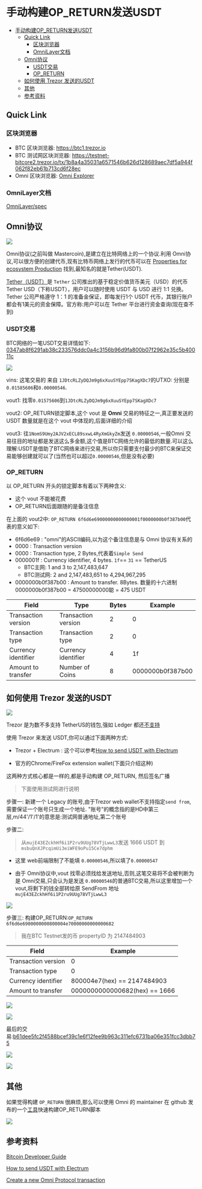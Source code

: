 # 手动构建OP_RETURN发送USDT

<!-- TOC -->

- [手动构建OP_RETURN发送USDT](#手动构建op_return发送usdt)
    - [Quick Link](#quick-link)
        - [区块浏览器](#区块浏览器)
        - [OmniLayer文档](#omnilayer文档)
    - [Omni协议](#omni协议)
        - [USDT交易](#usdt交易)
        - [OP_RETURN](#op_return)
    - [如何使用 Trezor 发送的USDT](#如何使用-trezor-发送的usdt)
    - [其他](#其他)
    - [参考资料](#参考资料)

<!-- /TOC -->

## Quick Link

### 区块浏览器

- BTC 区块浏览器: https://btc1.trezor.io
- BTC 测试网区块浏览器: https://testnet-bitcore2.trezor.io/tx/1b8a4a35031a6571546b626d128689aec7df5a944f062f82eb61b713cd6f28ec
- Omni 区块浏览器: [Omni Explorer](https://www.omniexplorer.info)

### OmniLayer文档

[OmniLayer/spec](https://github.com/OmniLayer/spec#transfer-coins-simple-send)

## Omni协议

![](https://samuel-image-hosting.oss-cn-shenzhen.aliyuncs.com/SamuelChan/20190123221141.png)

Omni协议(之前叫做 Mastercoin),是建立在比特网络上的一个协议.利用 Omni协议,可以很方便的创建代币,现有比特币网络上发行的代币可以在 [Properties for ecosystem Production](https://www.omniexplorer.info/properties/production) 找到,最知名的就是Tether(USDT).

[Tether（USDT）](https://tether.to/)是 `Tether` 公司推出的基于稳定价值货币美元（USD）的代币Tether USD（下称USDT），用户可以随时使用 USDT 与 USD 进行 1:1 兑换。Tether 公司严格遵守 1：1 的准备金保证，即每发行1个 USDT 代币，其银行账户都会有1美元的资金保障。官方称:用户可以在 Tether 平台进行资金查询(现在查不到)

### USDT交易

BTC网络的一笔USDT交易详情如下: [0347ab8f6291ab38c233576ddc0a4c3156b96d9fa800b07f2962e35c5b40011c](https://btc1.trezor.io/tx/0347ab8f6291ab38c233576ddc0a4c3156b96d9fa800b07f2962e35c5b40011c)

![](https://samuel-image-hosting.oss-cn-shenzhen.aliyuncs.com/SamuelChan/20190124104451.png)

vins: 这笔交易的  来自 `1JDtcRLZyDQJm9g6xXuuSYEpp7SKagXDc7`的UTXO: 分别是`0.01585606`和`0.00000546`.

vout1: 找零`0.01575606`到`1JDtcRLZyDQJm9g6xXuuSYEpp7SKagXDc7`

vout2: OP_RETURN锁定脚本,这个 vout 是 **Omni** 交易的特征之一,真正要发送的 USDT 数量就是在这个 vout 中体现的,后面详细的介绍

vout3: 往`1NomS9Umy2AJV2xECL89sxwL4RyXmGkyZm`发送 `0.00000546`,一般Omni 交易往目的地址都是发送这么多金额,这个值是BTC网络允许的最低的数量.可以这么理解:USDT是借助了BTC网络来进行交易,所以你只需要支付最少的BTC来保证交易能够创建就可以了(当然也可以超过`0.00000546`,但是没有必要)

### OP_RETURN

以 OP_RETURN 开头的锁定脚本有着以下两种含义:

- 这个 vout 不能被花费
- OP_RETURN后面跟随的是备注信息

在上面的 vout2中: `OP_RETURN 6f6d6e69000000000000001f0000000b0f387b00`代表的意义如下:

- 6f6d6e69 : "omni"的ASCII编码,以为这个备注信息是与 Omni 协议有关系的
- 0000 : Transaction version
- 0000 : Transaction type, 2 Bytes,代表着`Simple Send`
- 0000001f : Currency identifier, 4 bytes. `1f`== `31` == TetherUS
  - BTC主网: 1 and 3 to 2,147,483,647
  - BTC测试网: 2 and 2,147,483,651 to 4,294,967,295
- 0000000b0f387b00 : Amount to transfer. 8Bytes. 数量的十六进制0000000b0f387b00 = 47500000000聪 = 475 USDT

Field | Type | Bytes|Example
---------|----------|---------|---------
 Transaction version | Transaction version | 2| 0
 Transaction type | Transaction type | 2| 0
 Currency identifier | Currency identifier | 4| 1f
 Amount to transfer| Number of Coins| 8|0000000b0f387b00

## 如何使用 Trezor 发送的USDT

![](https://samuel-image-hosting.oss-cn-shenzhen.aliyuncs.com/SamuelChan/20190124120820.png)

Trezor 是为数不多支持 TetherUS的钱包,强如 Ledger 都还[不支持](https://www.reddit.com/r/ledgerwallet/comments/8kbu03/ledger_support_for_usdt_tether/)

使用 Trezor 来发送 USDT,你可以通过下面两种方式:

- Trezor + Electrum : 这个可以参考[How to send USDT with Electrum](https://jochen-hoenicke.de/crypto/omni/
)

- 官方的Chrome/FireFox extension wallet(下面只介绍这种)

这两种方式核心都是一样的,都是手动构建 OP_RETURN, 然后签名广播

> 下面使用测试网进行说明

步骤一:
新建一个 Legacy 的账号,由于Trezor web wallet不支持指定`send from`,需要保证一个账号只生成一个地址. "账号"的概念指的是HD中第三层,m/44'/1'/1'的意思是:测试网普通地址,第二个账号

步骤二:
> 从`mujE43EZckhHf6i1P2ru9UUg78VTjLwwL3`发送 1666 USDT 到 `msbuQnXJPcqimUi3eiWFE9oPu15Ce7dphm`

- 这里 web前端限制了不能填 `0.00000546`,所以填了`0.00000547`

- 由于 Omni协议中,vout 找零必须找给发送地址,否则,这笔交易将不会被判断为是 Omni交易,只会认为是发送 `0.00000546`的普通BTC交易,所以这里增加一个 vout,将剩下的钱全部转给原 SendFrom 地址`mujE43EZckhHf6i1P2ru9UUg78VTjLwwL3`

![](https://samuel-image-hosting.oss-cn-shenzhen.aliyuncs.com/SamuelChan/20191011104248.png)

步骤三:
构建OP_RETURN:`OP_RETURN 6f6d6e6900000000800004e70000000000000682`

> 我在BTC Testnet发的币 propertyID 为 2147484903

Field |Example
---------|---------
 Transaction version | 0
 Transaction type | 0
 Currency identifier | 800004e7(hex) == 2147484903
 Amount to transfer|0000000000000682(hex) == 1666

![](https://samuel-image-hosting.oss-cn-shenzhen.aliyuncs.com/SamuelChan/20190124152818.png)

![](https://samuel-image-hosting.oss-cn-shenzhen.aliyuncs.com/SamuelChan/20190124152907.png)


最后的交易:[b61dee5fc2f4588bcef39c1e6f12fee9b963c311efc6731ba06e351fcc3dbb75](https://testnet-bitcore1.trezor.io/tx/b61dee5fc2f4588bcef39c1e6f12fee9b963c311efc6731ba06e351fcc3dbb75)

![](https://samuel-image-hosting.oss-cn-shenzhen.aliyuncs.com/SamuelChan/20190124153403.png)

![](https://samuel-image-hosting.oss-cn-shenzhen.aliyuncs.com/SamuelChan/20190124153430.png)

## 其他

如果觉得构建 `OP_RETURN` 很麻烦,那么可以使用 Omni 的 maintainer 在 github 发布的一个[工具](http://builder.bitwatch.co/)快速构建OP_RETURN脚本

![](https://samuel-image-hosting.oss-cn-shenzhen.aliyuncs.com/SamuelChan/20190124153736.png)

## 参考资料

[Bitcoin Developer Guide](https://bitcoin.org/en/developer-guide#standard-transactions)

[How to send USDT with Electrum](https://jochen-hoenicke.de/crypto/omni/)

[Create a new Omni Protocol transaction](http://builder.bitwatch.co/)




